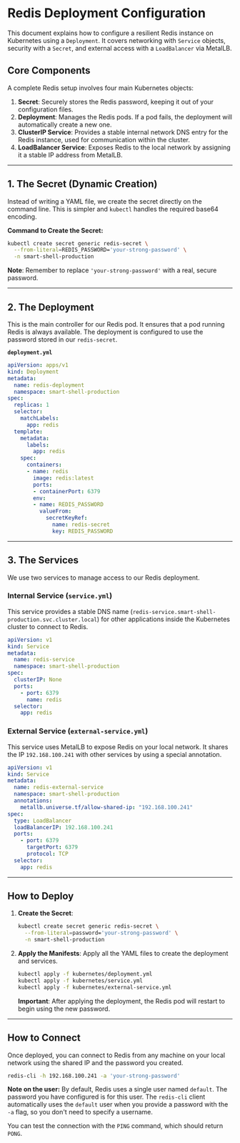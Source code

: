 # Redis Deployment Configuration

This document explains how to configure a resilient Redis instance on Kubernetes using a `Deployment`. It covers networking with `Service` objects, security with a `Secret`, and external access with a `LoadBalancer` via MetalLB.

## Core Components

A complete Redis setup involves four main Kubernetes objects:

1.  **Secret**: Securely stores the Redis password, keeping it out of your configuration files.
2.  **Deployment**: Manages the Redis pods. If a pod fails, the deployment will automatically create a new one.
3.  **ClusterIP Service**: Provides a stable internal network DNS entry for the Redis instance, used for communication within the cluster.
4.  **LoadBalancer Service**: Exposes Redis to the local network by assigning it a stable IP address from MetalLB.

---
## 1. The Secret (Dynamic Creation)

Instead of writing a YAML file, we create the secret directly on the command line. This is simpler and `kubectl` handles the required base64 encoding.

**Command to Create the Secret:**

```bash
kubectl create secret generic redis-secret \
  --from-literal=REDIS_PASSWORD='your-strong-password' \
  -n smart-shell-production
```

**Note**: Remember to replace `'your-strong-password'` with a real, secure password.

---
## 2. The Deployment

This is the main controller for our Redis pod. It ensures that a pod running Redis is always available. The deployment is configured to use the password stored in our `redis-secret`.

**`deployment.yml`**
```yaml
apiVersion: apps/v1
kind: Deployment
metadata:
  name: redis-deployment
  namespace: smart-shell-production
spec:
  replicas: 1
  selector:
    matchLabels:
      app: redis
  template:
    metadata:
      labels:
        app: redis
    spec:
      containers:
      - name: redis
        image: redis:latest
        ports:
        - containerPort: 6379
        env:
        - name: REDIS_PASSWORD
          valueFrom:
            secretKeyRef:
              name: redis-secret
              key: REDIS_PASSWORD
```

---
## 3. The Services

We use two services to manage access to our Redis deployment.

### Internal Service (`service.yml`)

This service provides a stable DNS name (`redis-service.smart-shell-production.svc.cluster.local`) for other applications inside the Kubernetes cluster to connect to Redis.

```yaml
apiVersion: v1
kind: Service
metadata:
  name: redis-service
  namespace: smart-shell-production
spec:
  clusterIP: None
  ports:
    - port: 6379
      name: redis
  selector:
    app: redis
```

### External Service (`external-service.yml`)

This service uses MetalLB to expose Redis on your local network. It shares the IP `192.168.100.241` with other services by using a special annotation.

```yaml
apiVersion: v1
kind: Service
metadata:
  name: redis-external-service
  namespace: smart-shell-production
  annotations:
    metallb.universe.tf/allow-shared-ip: "192.168.100.241"
spec:
  type: LoadBalancer
  loadBalancerIP: 192.168.100.241
  ports:
    - port: 6379
      targetPort: 6379
      protocol: TCP
  selector:
    app: redis
```

---
## How to Deploy

1.  **Create the Secret**:
    ```bash
    kubectl create secret generic redis-secret \
      --from-literal=password='your-strong-password' \
      -n smart-shell-production
    ```

2.  **Apply the Manifests**:
    Apply all the YAML files to create the deployment and services.
    ```bash
    kubectl apply -f kubernetes/deployment.yml
    kubectl apply -f kubernetes/service.yml
    kubectl apply -f kubernetes/external-service.yml
    ```
    **Important**: After applying the deployment, the Redis pod will restart to begin using the new password.

---
## How to Connect

Once deployed, you can connect to Redis from any machine on your local network using the shared IP and the password you created.

```bash
redis-cli -h 192.168.100.241 -a 'your-strong-password'
```

**Note on the user:** By default, Redis uses a single user named `default`. The password you have configured is for this user. The `redis-cli` client automatically uses the `default` user when you provide a password with the `-a` flag, so you don't need to specify a username.

You can test the connection with the `PING` command, which should return `PONG`.

```
